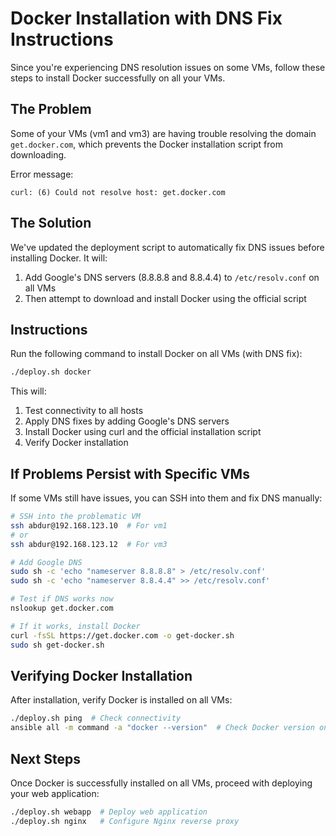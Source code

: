 # Docker Installation with DNS Fix Instructions

Since you're experiencing DNS resolution issues on some VMs, follow these steps to install Docker successfully on all your VMs.

## The Problem

Some of your VMs (vm1 and vm3) are having trouble resolving the domain `get.docker.com`, which prevents the Docker installation script from downloading.

Error message:
```
curl: (6) Could not resolve host: get.docker.com
```

## The Solution

We've updated the deployment script to automatically fix DNS issues before installing Docker. It will:

1. Add Google's DNS servers (8.8.8.8 and 8.8.4.4) to `/etc/resolv.conf` on all VMs
2. Then attempt to download and install Docker using the official script

## Instructions

Run the following command to install Docker on all VMs (with DNS fix):

```bash
./deploy.sh docker
```

This will:
1. Test connectivity to all hosts
2. Apply DNS fixes by adding Google's DNS servers
3. Install Docker using curl and the official installation script
4. Verify Docker installation

## If Problems Persist with Specific VMs

If some VMs still have issues, you can SSH into them and fix DNS manually:

```bash
# SSH into the problematic VM
ssh abdur@192.168.123.10  # For vm1
# or
ssh abdur@192.168.123.12  # For vm3

# Add Google DNS
sudo sh -c 'echo "nameserver 8.8.8.8" > /etc/resolv.conf'
sudo sh -c 'echo "nameserver 8.8.4.4" >> /etc/resolv.conf'

# Test if DNS works now
nslookup get.docker.com

# If it works, install Docker
curl -fsSL https://get.docker.com -o get-docker.sh
sudo sh get-docker.sh
```

## Verifying Docker Installation

After installation, verify Docker is installed on all VMs:

```bash
./deploy.sh ping  # Check connectivity
ansible all -m command -a "docker --version"  # Check Docker version on all VMs
```

## Next Steps

Once Docker is successfully installed on all VMs, proceed with deploying your web application:

```bash
./deploy.sh webapp  # Deploy web application
./deploy.sh nginx   # Configure Nginx reverse proxy
``` 
